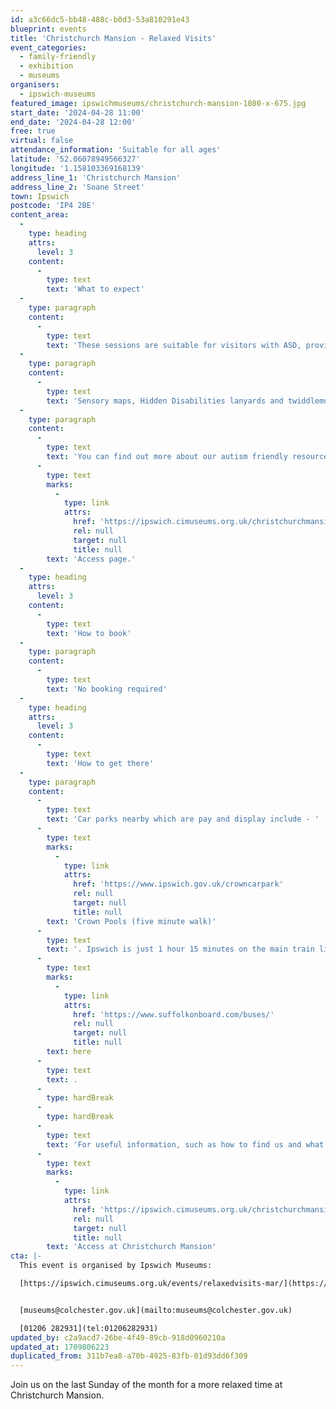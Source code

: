 ```yaml
---
id: a3c66dc5-bb48-488c-b0d3-53a810291e43
blueprint: events
title: 'Christchurch Mansion - Relaxed Visits'
event_categories:
  - family-friendly
  - exhibition
  - museums
organisers:
  - ipswich-museums
featured_image: ipswichmuseums/christchurch-mansion-1080-x-675.jpg
start_date: '2024-04-28 11:00'
end_date: '2024-04-28 12:00'
free: true
virtual: false
attendance_information: 'Suitable for all ages'
latitude: '52.06078949566327'
longitude: '1.158103369168139'
address_line_1: 'Christchurch Mansion'
address_line_2: 'Soane Street'
town: Ipswich
postcode: 'IP4 2BE'
content_area:
  -
    type: heading
    attrs:
      level: 3
    content:
      -
        type: text
        text: 'What to expect'
  -
    type: paragraph
    content:
      -
        type: text
        text: 'These sessions are suitable for visitors with ASD, providing an opportunity for them to explore the galleries at a quieter time. We aim to minimise sensory stimulation by turning off audio and visuals and hand driers, whilst providing a sensory space in the Ceramics and Glass gallery.'
  -
    type: paragraph
    content:
      -
        type: text
        text: 'Sensory maps, Hidden Disabilities lanyards and twiddlemuffs are available from the Mansion welcome desk free of charge.'
  -
    type: paragraph
    content:
      -
        type: text
        text: 'You can find out more about our autism friendly resources by visiting our '
      -
        type: text
        marks:
          -
            type: link
            attrs:
              href: 'https://ipswich.cimuseums.org.uk/christchurchmansionaccess/'
              rel: null
              target: null
              title: null
        text: 'Access page.'
  -
    type: heading
    attrs:
      level: 3
    content:
      -
        type: text
        text: 'How to book'
  -
    type: paragraph
    content:
      -
        type: text
        text: 'No booking required'
  -
    type: heading
    attrs:
      level: 3
    content:
      -
        type: text
        text: 'How to get there'
  -
    type: paragraph
    content:
      -
        type: text
        text: 'Car parks nearby which are pay and display include - '
      -
        type: text
        marks:
          -
            type: link
            attrs:
              href: 'https://www.ipswich.gov.uk/crowncarpark'
              rel: null
              target: null
              title: null
        text: 'Crown Pools (five minute walk)'
      -
        type: text
        text: '. Ipswich is just 1 hour 15 minutes on the main train line from London to Norwich.  Arriving at Ipswich Station the museum is approximately 20 minute walk or short bus ride to the town centre. The museum is a five minute walk from Tower Ramparts bus station in the town centre - see the latest bus timetables '
      -
        type: text
        marks:
          -
            type: link
            attrs:
              href: 'https://www.suffolkonboard.com/buses/'
              rel: null
              target: null
              title: null
        text: here
      -
        type: text
        text: .
      -
        type: hardBreak
      -
        type: hardBreak
      -
        type: text
        text: 'For useful information, such as how to find us and what facilities Christchurch Mansion has, we recommend reading our Access information: '
      -
        type: text
        marks:
          -
            type: link
            attrs:
              href: 'https://ipswich.cimuseums.org.uk/christchurchmansionaccess/'
              rel: null
              target: null
              title: null
        text: 'Access at Christchurch Mansion'
cta: |-
  This event is organised by Ipswich Museums:

  [https://ipswich.cimuseums.org.uk/events/relaxedvisits-mar/](https://ipswich.cimuseums.org.uk/events/relaxedvisits-mar/) 


  [museums@colchester.gov.uk](mailto:museums@colchester.gov.uk)

  [01206 282931](tel:01206282931)
updated_by: c2a9acd7-26be-4f49-89cb-918d0960210a
updated_at: 1709806223
duplicated_from: 311b7ea8-a70b-4925-83fb-01d93dd6f309
---
```

Join us on the last Sunday of the month for a more relaxed time at Christchurch Mansion.